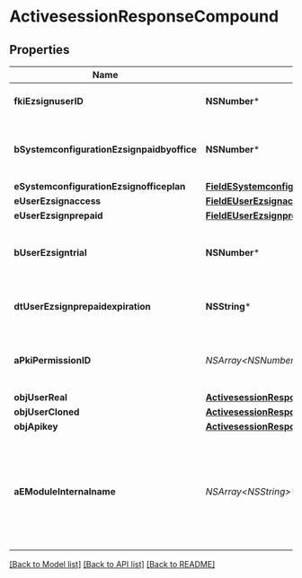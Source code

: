 # ActivesessionResponseCompound

## Properties
Name | Type | Description | Notes
------------ | ------------- | ------------- | -------------
**fkiEzsignuserID** | **NSNumber*** | The unique ID of the Ezsignuser | [optional] 
**bSystemconfigurationEzsignpaidbyoffice** | **NSNumber*** | Whether if Ezsign is paid by the company or not | [optional] 
**eSystemconfigurationEzsignofficeplan** | [**FieldESystemconfigurationEzsignofficeplan***](FieldESystemconfigurationEzsignofficeplan.md) |  | [optional] 
**eUserEzsignaccess** | [**FieldEUserEzsignaccess***](FieldEUserEzsignaccess.md) |  | 
**eUserEzsignprepaid** | [**FieldEUserEzsignprepaid***](FieldEUserEzsignprepaid.md) |  | [optional] 
**bUserEzsigntrial** | **NSNumber*** | Whether the User&#39;s eZsign subscription is a trial | [optional] 
**dtUserEzsignprepaidexpiration** | **NSString*** | The eZsign prepaid expiration date | [optional] 
**aPkiPermissionID** | **NSArray&lt;NSNumber*&gt;*** | An array of permissions granted to the user or api key | 
**objUserReal** | [**ActivesessionResponseCompoundUser***](ActivesessionResponseCompoundUser.md) |  | 
**objUserCloned** | [**ActivesessionResponseCompoundUser***](ActivesessionResponseCompoundUser.md) |  | [optional] 
**objApikey** | [**ActivesessionResponseCompoundApikey***](ActivesessionResponseCompoundApikey.md) |  | [optional] 
**aEModuleInternalname** | **NSArray&lt;NSString*&gt;*** | An Array of Registered modules.  These are the modules that are Licensed to be used by the User or the API Key. | 

[[Back to Model list]](../README.md#documentation-for-models) [[Back to API list]](../README.md#documentation-for-api-endpoints) [[Back to README]](../README.md)


